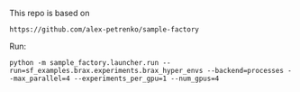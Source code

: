 This repo is based on 
```
https://github.com/alex-petrenko/sample-factory
```


Run:
```
python -m sample_factory.launcher.run --run=sf_examples.brax.experiments.brax_hyper_envs --backend=processes --max_parallel=4 --experiments_per_gpu=1 --num_gpus=4
```